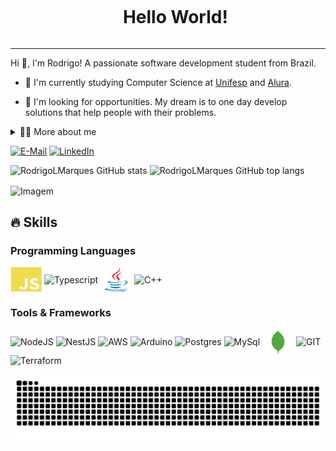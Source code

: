 <!-- Title -->
<div id="user-content-toc">
  <ul align="center">
    <summary><h1 style="display: inline-block">Hello World!</h1></summary>
</div>
   
---
   
<!-- Presentation -->
<p>
  Hi 👋, I'm Rodrigo! A passionate software development student from Brazil.

  - 🌱 I'm currently studying Computer Science at [Unifesp](https://portal.unifesp.br/) and <a href="https://cursos.alura.com.br/user/rodrigolopes-m2005">Alura</a>. 

  - 🔭 I'm looking for opportunities. My dream is to one day develop solutions that help people with their problems.
</p>

<!-- Dropdown -->
<details>
    <summary>👨‍💻 More about me</summary>

   - 💬 I'm 19 years old, currently living in Brazil. I'm learning English and entered the world of computing by choosing to pursue high school along with a computer technician program. I have experience in backend development and working with microcontrollers. So far, the main technologies I've used include Node.js, C++, Java and AWS.

   - ⚡ I enjoy reading, whether it's a good fiction, fantasy, or classic books, and also playing games, tabletop RPGs, and chess! I believe that our personal interests, like strategic thinking from chess or the creativity from role-playing games and storytelling, contribute to a more nuanced understanding of things and help in problem-solving.
</details>

<!-- Links -->
[![E-Mail](https://img.shields.io/badge/-Gmail-%23333?style=for-the-badge&logo=gmail&logoColor=white)](mailto:rodrigolopes.m2005@gmail.com)
[![LinkedIn](https://img.shields.io/badge/-LinkedIn-%230077B5?style=for-the-badge&logo=linkedin&logoColor=white)](https://www.linkedin.com/in/rodrigo-marques-1981ab220/)

<!-- GithubStats -->
![RodrigoLMarques GitHub stats](https://github-readme-stats.vercel.app/api?username=rodrigolmarques&show_icons=true&theme=gruvbox)
![RodrigoLMarques GitHub top langs](https://github-readme-stats.vercel.app/api/top-langs/?username=RodrigoLMarques&layout=compact&langs_count=7&theme=gruvbox)

<!-- GIF -->
<p align="left">
  <img align="center" src="https://i.pinimg.com/originals/7d/07/a2/7d07a255678962d30d8717dcf5dbd266.gif" alt="Imagem">
</p>

## 🔥 Skills
<!-- Skills: Programming Languages -->
  <div style="flex-basis: 48%;">
    <h3>Programming Languages</h3>
    <img align="center" alt="Javascript" height="40" width="50" src="https://raw.githubusercontent.com/devicons/devicon/master/icons/javascript/javascript-plain.svg">
    <img align="center" alt="Typescript" height="40" width="50" src="https://cdn.jsdelivr.net/gh/devicons/devicon/icons/typescript/typescript-original.svg" /> 
    <img align="center" alt="Java" height="40" width="50" src="https://raw.githubusercontent.com/devicons/devicon/master/icons/java/java-original.svg">
    <img align="center" alt="C++" height="40" width="50" src="https://cdn.jsdelivr.net/gh/devicons/devicon@latest/icons/cplusplus/cplusplus-original.svg" />
          
  </div>
  
  <!-- Skills: Tools & Frameworks -->
  <div style="flex-basis: 48%;">
    <h3>Tools & Frameworks</h3>
    <img align="center" alt="NodeJS" height="50" width="60" src="https://cdn.jsdelivr.net/gh/devicons/devicon@latest/icons/nodejs/nodejs-plain-wordmark.svg" />
    <img align="center" alt="NestJS" height="40" width="50"  src="https://cdn.jsdelivr.net/gh/devicons/devicon@latest/icons/nestjs/nestjs-original.svg" />
    <img align="center" alt="AWS" height="40" width="50" src="https://cdn.jsdelivr.net/gh/devicons/devicon@latest/icons/amazonwebservices/amazonwebservices-original-wordmark.svg">
    <img align="center" alt="Arduino" height="40" width="50" src="https://cdn.jsdelivr.net/gh/devicons/devicon/icons/arduino/arduino-original-wordmark.svg"> 
    <img align="center" alt="Postgres" height="40" width="50" src="https://cdn.jsdelivr.net/gh/devicons/devicon@latest/icons/postgresql/postgresql-original.svg" />
    <img align="center" alt="MySql" height="40" width="50" src="https://cdn.jsdelivr.net/gh/devicons/devicon@latest/icons/mysql/mysql-original.svg">
    <img align="center" alt="MongoDB" height="40" width="50" src="https://raw.githubusercontent.com/devicons/devicon/master/icons/mongodb/mongodb-plain.svg">
    <img align="center" alt="GIT" height="30" width="40" src="https://cdn.jsdelivr.net/gh/devicons/devicon/icons/git/git-original.svg">
    <img align="center" alt="Terraform" height="30" width="40"  src="https://cdn.jsdelivr.net/gh/devicons/devicon@latest/icons/terraform/terraform-original.svg" />
  </div>


  


![snake gif](https://github.com/RodrigoLMarques/RodrigoLMarques/blob/output/github-contribution-grid-snake-dark.svg)
